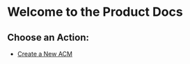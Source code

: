# Welcome to the Product Docs

## Choose an Action:

- [Create a New ACM](./create-acm.md)
<!-- - [Another Page](./another-page.md) -->
